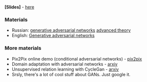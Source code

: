 __[Slides]__ - [here](https://yadi.sk/i/pcBpCQL_3NUKxD)

### Materials
* Russian: [generative adversarial networks](https://yadi.sk/i/I1WBh0TM3GUoky) [advanced theory](https://yadi.sk/i/Gi-8h2Ph3T87ep)
* English: [Generative adversarial networks](https://www.youtube.com/watch?v=HN9NRhm9waY)

### More materials
* Pix2Pix online demo (conditional adversarial networks) - [pix2pix](https://affinelayer.com/pixsrv/)
* Domain adaptation with adversarial networks - [arxiv](https://arxiv.org/abs/1409.7495)
* Unsupervised relation learning with CycleGan - [arxiv](https://arxiv.org/abs/1703.10593)
* Srsly, there's a lot of cool stuff about GANs. Just google it.

